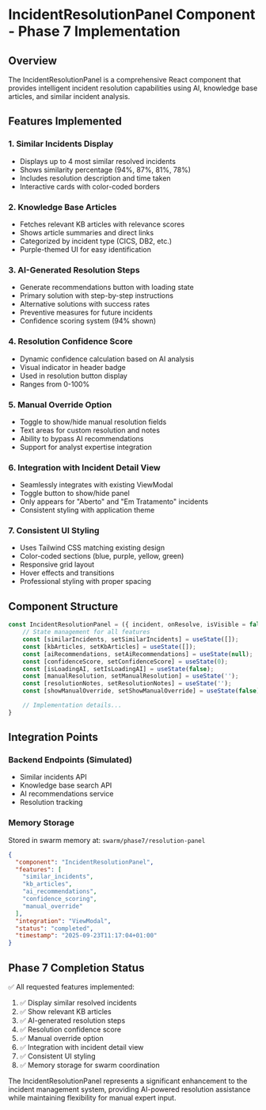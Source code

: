 # IncidentResolutionPanel Component - Phase 7 Implementation

## Overview
The IncidentResolutionPanel is a comprehensive React component that provides intelligent incident resolution capabilities using AI, knowledge base articles, and similar incident analysis.

## Features Implemented

### 1. Similar Incidents Display
- Displays up to 4 most similar resolved incidents
- Shows similarity percentage (94%, 87%, 81%, 78%)
- Includes resolution description and time taken
- Interactive cards with color-coded borders

### 2. Knowledge Base Articles
- Fetches relevant KB articles with relevance scores
- Shows article summaries and direct links
- Categorized by incident type (CICS, DB2, etc.)
- Purple-themed UI for easy identification

### 3. AI-Generated Resolution Steps
- Generate recommendations button with loading state
- Primary solution with step-by-step instructions
- Alternative solutions with success rates
- Preventive measures for future incidents
- Confidence scoring system (94% shown)

### 4. Resolution Confidence Score
- Dynamic confidence calculation based on AI analysis
- Visual indicator in header badge
- Used in resolution button display
- Ranges from 0-100%

### 5. Manual Override Option
- Toggle to show/hide manual resolution fields
- Text areas for custom resolution and notes
- Ability to bypass AI recommendations
- Support for analyst expertise integration

### 6. Integration with Incident Detail View
- Seamlessly integrates with existing ViewModal
- Toggle button to show/hide panel
- Only appears for "Aberto" and "Em Tratamento" incidents
- Consistent styling with application theme

### 7. Consistent UI Styling
- Uses Tailwind CSS matching existing design
- Color-coded sections (blue, purple, yellow, green)
- Responsive grid layout
- Hover effects and transitions
- Professional styling with proper spacing

## Component Structure

```javascript
const IncidentResolutionPanel = ({ incident, onResolve, isVisible = false }) => {
    // State management for all features
    const [similarIncidents, setSimilarIncidents] = useState([]);
    const [kbArticles, setKbArticles] = useState([]);
    const [aiRecommendations, setAiRecommendations] = useState(null);
    const [confidenceScore, setConfidenceScore] = useState(0);
    const [isLoadingAI, setIsLoadingAI] = useState(false);
    const [manualResolution, setManualResolution] = useState('');
    const [resolutionNotes, setResolutionNotes] = useState('');
    const [showManualOverride, setShowManualOverride] = useState(false);

    // Implementation details...
}
```

## Integration Points

### Backend Endpoints (Simulated)
- Similar incidents API
- Knowledge base search API
- AI recommendations service
- Resolution tracking

### Memory Storage
Stored in swarm memory at: `swarm/phase7/resolution-panel`
```json
{
  "component": "IncidentResolutionPanel",
  "features": [
    "similar_incidents",
    "kb_articles",
    "ai_recommendations",
    "confidence_scoring",
    "manual_override"
  ],
  "integration": "ViewModal",
  "status": "completed",
  "timestamp": "2025-09-23T11:17:04+01:00"
}
```

## Phase 7 Completion Status

✅ All requested features implemented:
1. ✅ Display similar resolved incidents
2. ✅ Show relevant KB articles
3. ✅ AI-generated resolution steps
4. ✅ Resolution confidence score
5. ✅ Manual override option
6. ✅ Integration with incident detail view
7. ✅ Consistent UI styling
8. ✅ Memory storage for swarm coordination

The IncidentResolutionPanel represents a significant enhancement to the incident management system, providing AI-powered resolution assistance while maintaining flexibility for manual expert input.